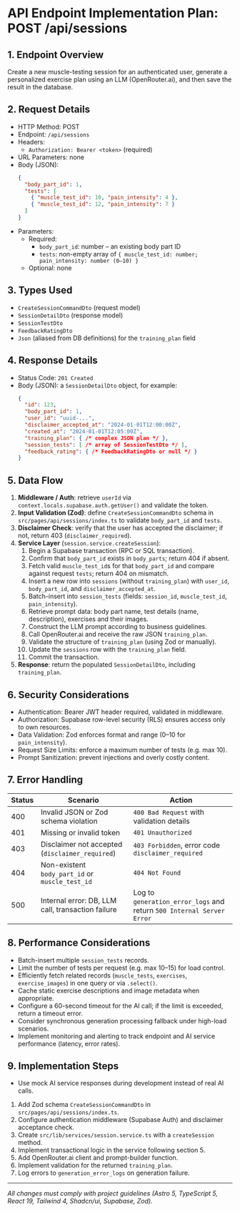 # API Endpoint Implementation Plan: POST /api/sessions

## 1. Endpoint Overview
Create a new muscle-testing session for an authenticated user, generate a personalized exercise plan using an LLM (OpenRouter.ai), and then save the result in the database.

## 2. Request Details
- HTTP Method: POST
- Endpoint: `/api/sessions`
- Headers:
  - `Authorization: Bearer <token>` (required)
- URL Parameters: none
- Body (JSON):
  ```json
  {
    "body_part_id": 1,
    "tests": [
      { "muscle_test_id": 10, "pain_intensity": 4 },
      { "muscle_test_id": 12, "pain_intensity": 7 }
    ]
  }
  ```
- Parameters:
  - Required:
    - `body_part_id`: number – an existing body part ID
    - `tests`: non-empty array of `{ muscle_test_id: number; pain_intensity: number (0–10) }`
  - Optional: none

## 3. Types Used
- `CreateSessionCommandDto` (request model)
- `SessionDetailDto` (response model)
- `SessionTestDto`
- `FeedbackRatingDto`
- `Json` (aliased from DB definitions) for the `training_plan` field

## 4. Response Details
- Status Code: `201 Created`
- Body (JSON): a `SessionDetailDto` object, for example:
  ```json
  {
    "id": 123,
    "body_part_id": 1,
    "user_id": "uuid-...",
    "disclaimer_accepted_at": "2024-01-01T12:00:00Z",
    "created_at": "2024-01-01T12:05:00Z",
    "training_plan": { /* complex JSON plan */ },
    "session_tests": [ /* array of SessionTestDto */ ],
    "feedback_rating": { /* FeedbackRatingDto or null */ }
  }
  ```

## 5. Data Flow
1. **Middleware / Auth**: retrieve `userId` via `context.locals.supabase.auth.getUser()` and validate the token.
2. **Input Validation (Zod)**: define `CreateSessionCommandDto` schema in `src/pages/api/sessions/index.ts` to validate `body_part_id` and `tests`.
3. **Disclaimer Check**: verify that the user has accepted the disclaimer; if not, return 403 (`disclaimer_required`).
4. **Service Layer** (`session.service.createSession`):
   1. Begin a Supabase transaction (RPC or SQL transaction).
   2. Confirm that `body_part_id` exists in `body_parts`; return 404 if absent.
   3. Fetch valid `muscle_test_id`s for that `body_part_id` and compare against request `tests`; return 404 on mismatch.
   4. Insert a new row into `sessions` (without `training_plan`) with `user_id`, `body_part_id`, and `disclaimer_accepted_at`.
   5. Batch-insert into `session_tests` (fields: `session_id`, `muscle_test_id`, `pain_intensity`).
   6. Retrieve prompt data: body part name, test details (name, description), exercises and their images.
   7. Construct the LLM prompt according to business guidelines.
   8. Call OpenRouter.ai and receive the raw JSON `training_plan`.
   9. Validate the structure of `training_plan` (using Zod or manually).
   10. Update the `sessions` row with the `training_plan` field.
   11. Commit the transaction.
5. **Response**: return the populated `SessionDetailDto`, including `training_plan`.

## 6. Security Considerations
- Authentication: Bearer JWT header required, validated in middleware.
- Authorization: Supabase row-level security (RLS) ensures access only to own resources.
- Data Validation: Zod enforces format and range (0–10 for `pain_intensity`).
- Request Size Limits: enforce a maximum number of tests (e.g. max 10).
- Prompt Sanitization: prevent injections and overly costly content.

## 7. Error Handling

| Status | Scenario                                                    | Action                                                                    |
|--------|-------------------------------------------------------------|---------------------------------------------------------------------------|
| 400    | Invalid JSON or Zod schema violation                        | `400 Bad Request` with validation details                                 |
| 401    | Missing or invalid token                                    | `401 Unauthorized`                                                        |
| 403    | Disclaimer not accepted (`disclaimer_required`)             | `403 Forbidden`, error code `disclaimer_required`                         |
| 404    | Non-existent `body_part_id` or `muscle_test_id`             | `404 Not Found`                                                           |
| 500    | Internal error: DB, LLM call, transaction failure           | Log to `generation_error_logs` and return `500 Internal Server Error`     |

## 8. Performance Considerations
- Batch-insert multiple `session_tests` records.
- Limit the number of tests per request (e.g. max 10–15) for load control.
- Efficiently fetch related records (`muscle_tests`, `exercises`, `exercise_images`) in one query or via `.select()`.
- Cache static exercise descriptions and image metadata when appropriate.
- Configure a 60-second timeout for the AI call; if the limit is exceeded, return a timeout error.
- Consider synchronous generation processing fallback under high-load scenarios.
- Implement monitoring and alerting to track endpoint and AI service performance (latency, error rates).

## 9. Implementation Steps
- Use mock AI service responses during development instead of real AI calls.
1. Add Zod schema `CreateSessionCommandDto` in `src/pages/api/sessions/index.ts`.
2. Configure authentication middleware (Supabase Auth) and disclaimer acceptance check.
3. Create `src/lib/services/session.service.ts` with a `createSession` method.
4. Implement transactional logic in the service following section 5.
5. Add OpenRouter.ai client and prompt-builder function.
6. Implement validation for the returned `training_plan`.
7. Log errors to `generation_error_logs` on generation failure.

---
*All changes must comply with project guidelines (Astro 5, TypeScript 5, React 19, Tailwind 4, Shadcn/ui, Supabase, Zod).*